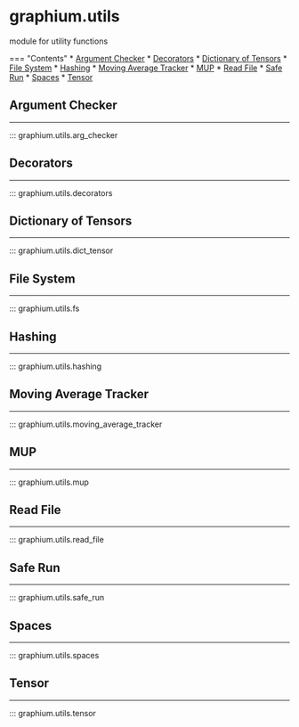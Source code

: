 graphium.utils
====================
module for utility functions

=== "Contents"
    * [Argument Checker](#argument-checker)
    * [Decorators](#decorators)
    * [Dictionary of Tensors](#dictionary-of-tensors)
    * [File System](#file-system)
    * [Hashing](#hashing)
    * [Moving Average Tracker](#moving-average-tracker)
    * [MUP](#mup)
    * [Read File](#read-file)
    * [Safe Run](#safe-run)
    * [Spaces](#spaces)
    * [Tensor](#tensor)


## Argument Checker
----------------
::: graphium.utils.arg_checker


## Decorators
----------------
::: graphium.utils.decorators


## Dictionary of Tensors
----------------
::: graphium.utils.dict_tensor


## File System
----------------
::: graphium.utils.fs


## Hashing
----------------
::: graphium.utils.hashing


## Moving Average Tracker
----------------
::: graphium.utils.moving_average_tracker


## MUP
----------------
::: graphium.utils.mup


## Read File
----------------
::: graphium.utils.read_file

## Safe Run
----------------
::: graphium.utils.safe_run


## Spaces
----------------
::: graphium.utils.spaces


## Tensor
----------------
::: graphium.utils.tensor
